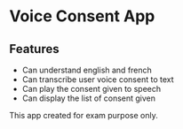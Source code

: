 # Voice Consent App
## Features

- Can understand english and french
- Can transcribe user voice consent to text
- Can play the consent given to speech
- Can display the list of consent given

This app created for exam purpose only.

